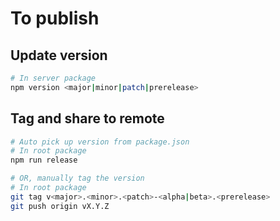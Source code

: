 # To publish

## Update version
```sh
# In server package
npm version <major|minor|patch|prerelease>
```

## Tag and share to remote
```sh
# Auto pick up version from package.json
# In root package
npm run release

# OR, manually tag the version
# In root package
git tag v<major>.<minor>.<patch>-<alpha|beta>.<prerelease>
git push origin vX.Y.Z
```